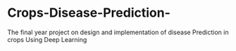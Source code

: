 # Crops-Disease-Prediction-
The final year project on design and implementation of disease Prediction in crops Using Deep Learning 
